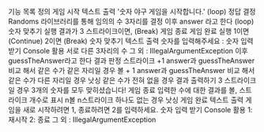 기능 목록 정의
게임 시작
텍스트 출력
'숫자 야구 게임을 시작합니다.'
(loop)
정답 결정
Randoms 라이브러리를 통해 임의의 수 3자리를 결정
이후 answer 라고 한다
(loop)
숫자 맞추기 실행
결과가 3 스트라이크이면, (Break)
게임 종료
게임 완료 실행
1이면 (Continue)
2이면 (Break)
숫자 맞추기
텍스트 출력
숫자를 입력해주세요 :
숫자 입력 받기
Console 활용
서로 다른 3자리의 수
그 외 : IllegalArgumentException
이후 guessTheAnswer라고 한다
결과 판정
스트라이크 +1
answer과 guessTheAnswer 비교 해서 같은 수가 같은 자리일 경우
볼 + 1
answer과 guessTheAnswer 비교 해서 같은 수가 다른 자리일 경우
낫싱
같은 수가 전혀 없을 경우
결과 출력하기
3 스트라이크일 경우
3개의 숫자를 모두 맞히셨습니다! 게임 종료
입력한 수에 대한 결과를 볼, 스트라이크 개수로 표시
n볼 n스트라이크
하나도 없는 경우
낫싱
게임 완료
텍스트 출력
게임을 새로 시작하려면 1, 종료하려면 2를 입력하세요.
숫자 입력 받기
Console 활용
1: 재시작
2: 종료
그 외 : IllegalArgumentException